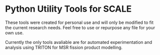 # Python Utility Tools for SCALE

These tools were created for personal use and will only be modified to fit the current research needs. Feel free to use or repurpose any file for your own use. 

Currently the only tools avaliable are for automated experimentation and analysis using TRITON for MSR fission product modelling. 